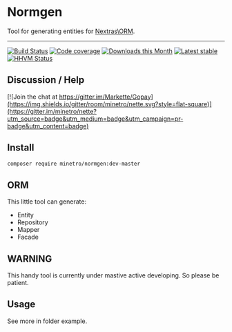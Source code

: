 # Normgen

Tool for generating entities for [Nextras\ORM](https://github.com/nextras/orm).

-----

[![Build Status](https://img.shields.io/travis/minetro/normgen.svg?style=flat-square)](https://travis-ci.org/minetro/normgen)
[![Code coverage](https://img.shields.io/coveralls/minetro/normgen.svg?style=flat-square)](https://coveralls.io/r/minetro/normgen)
[![Downloads this Month](https://img.shields.io/packagist/dm/minetro/normgen.svg?style=flat-square)](https://packagist.org/packages/minetro/normgen)
[![Latest stable](https://img.shields.io/packagist/v/minetro/normgen.svg?style=flat-square)](https://packagist.org/packages/minetro/normgen)
[![HHVM Status](https://img.shields.io/hhvm/minetro/normgen.svg?style=flat-square)](http://hhvm.h4cc.de/package/minetro/normgen)

## Discussion / Help

[![Join the chat at https://gitter.im/Markette/Gopay](https://img.shields.io/gitter/room/minetro/nette.svg?style=flat-square)](https://gitter.im/minetro/nette?utm_source=badge&utm_medium=badge&utm_campaign=pr-badge&utm_content=badge)

## Install

```sh
composer require minetro/normgen:dev-master
```

## ORM

This little tool can generate:

* Entity
* Repository
* Mapper
* Facade

## WARNING

This handy tool is currently under mastive active developing. So please be patient.

## Usage

See more in folder example.

